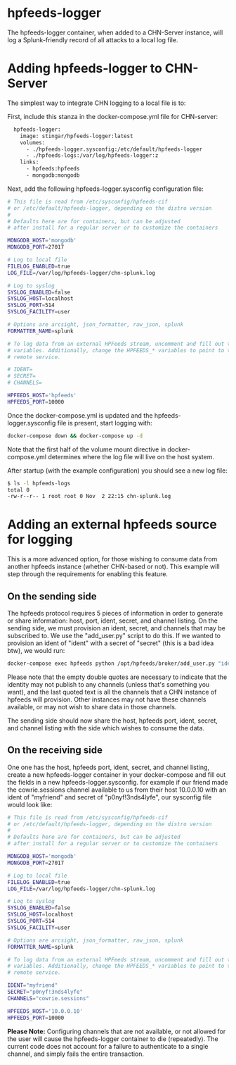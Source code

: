 hpfeeds-logger
=============
The hpfeeds-logger container, when added to a CHN-Server instance, will log a 
Splunk-friendly record of all attacks to a local log file.


# Adding hpfeeds-logger to CHN-Server
The simplest way to integrate CHN logging to a local file is to:

First, include this stanza in the docker-compose.yml file for CHN-server:
```dockerfile
  hpfeeds-logger:
    image: stingar/hpfeeds-logger:latest
    volumes:
      - ./hpfeeds-logger.sysconfig:/etc/default/hpfeeds-logger
      - ./hpfeeds-logs:/var/log/hpfeeds-logger:z
    links:
      - hpfeeds:hpfeeds
      - mongodb:mongodb
```
Next, add the following hpfeeds-logger.sysconfig configuration file:
```bash
# This file is read from /etc/sysconfig/hpfeeds-cif
# or /etc/default/hpfeeds-logger, depending on the distro version
#
# Defaults here are for containers, but can be adjusted
# after install for a regular server or to customize the containers

MONGODB_HOST='mongodb'
MONGODB_PORT=27017

# Log to local file
FILELOG_ENABLED=true
LOG_FILE=/var/log/hpfeeds-logger/chn-splunk.log

# Log to syslog
SYSLOG_ENABLED=false
SYSLOG_HOST=localhost
SYSLOG_PORT=514
SYSLOG_FACILITY=user

# Options are arcsight, json_formatter, raw_json, splunk
FORMATTER_NAME=splunk

# To log data from an external HPFeeds stream, uncomment and fill out these
# variables. Additionally, change the HPFEEDS_* variables to point to the
# remote service.

# IDENT=
# SECRET=
# CHANNELS=

HPFEEDS_HOST='hpfeeds'
HPFEEDS_PORT=10000

```
Once the docker-compose.yml is updated and the hpfeeds-logger.sysconfig file is 
present, start logging with:

```bash
docker-compose down && docker-compose up -d
```
Note that the first half of the volume mount directive in docker-compose.yml 
determines where the log file will live on the host system. 

After startup (with the example configuration) you should see a new log file:

```bash
$ ls -l hpfeeds-logs
total 0
-rw-r--r-- 1 root root 0 Nov  2 22:15 chn-splunk.log
``` 
# Adding an external hpfeeds source for logging
This is a more advanced option, for those wishing to consume data from 
another hpfeeds instance (whether CHN-based or not). This example will step 
through the requirements for enabling this feature.

## On the sending side
The hpfeeds protocol requires 5 pieces of information in order to generate or
 share information: host, port, ident, secret, and channel listing. On the 
 sending side, we must provision an ident, secret, and channels that may be 
 subscribed to. We use the "add_user.py" script to do this. If we wanted to 
 provision an ident of "ident" with a secret of "secret" (this is a bad idea 
 btw), we would run:

```bash
docker-compose exec hpfeeds python /opt/hpfeeds/broker/add_user.py "ident" "secret" "" "amun.events,conpot.events,thug.events,beeswarm.hive,dionaea.capture,dionaea.connections,thug.files,beeswarn.feeder,cuckoo.analysis,kippo.sessions,cowrie.sessions,glastopf.events,glastopf.files,mwbinary.dionaea.sensorunique,snort.alerts,wordpot.events,p0f.events,suricata.events,shockpot.events,elastichoney.events,rdphoney.sessions,uhp.events"
```
Please note that the empty double quotes are necessary to indicate that the 
identity may not publish to any channels (unless that's something you want), 
and the last quoted text is all the channels that a CHN instance of hpfeeds 
will provision. Other instances may not have these channels available, or may
 not wish to share data in those channels. 
 
The sending side should now share the host, hpfeeds port, ident, secret, and 
channel listing with the side which wishes to consume the data.

## On the receiving side
One one has the host, hpfeeds port, ident, secret, and channel listing, 
create a new hpfeeds-logger container in your docker-compose and fill out the
 fields in a new hpfeeds-logger.sysconfig. for example if our friend made 
 the cowrie.sessions channel available to us from their host 10.0.0.10 with an 
 ident of "myfriend" and 
 secret of "p0nyf!3nds4lyfe", our sysconfig file would look like:

```bash
# This file is read from /etc/sysconfig/hpfeeds-cif
# or /etc/default/hpfeeds-logger, depending on the distro version
#
# Defaults here are for containers, but can be adjusted
# after install for a regular server or to customize the containers

MONGODB_HOST='mongodb'
MONGODB_PORT=27017

# Log to local file
FILELOG_ENABLED=true
LOG_FILE=/var/log/hpfeeds-logger/chn-splunk.log

# Log to syslog
SYSLOG_ENABLED=false
SYSLOG_HOST=localhost
SYSLOG_PORT=514
SYSLOG_FACILITY=user

# Options are arcsight, json_formatter, raw_json, splunk
FORMATTER_NAME=splunk

# To log data from an external HPFeeds stream, uncomment and fill out these
# variables. Additionally, change the HPFEEDS_* variables to point to the
# remote service.

IDENT="myfriend"
SECRET="p0nyf!3nds4lyfe"
CHANNELS="cowrie.sessions"

HPFEEDS_HOST='10.0.0.10'
HPFEEDS_PORT=10000
```
**Please Note:** Configuring channels that are not available, or not allowed 
for the user will cause the hpfeeds-logger container to die (repeatedly). 
The current code does not account for a failure to authenticate to a single 
channel, and simply fails the entire transaction.
